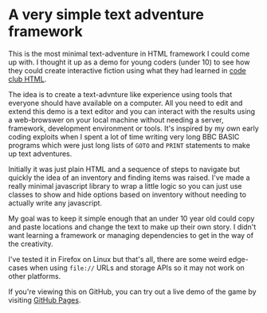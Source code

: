 # A very simple text adventure framework

This is the most minimal text-adventure in HTML framework I could come up with.
I thought it up as a demo for young coders (under 10) to see how they could create interactive fiction using what they had learned in [code club HTML](https://projects.raspberrypi.org/en/pathways/webdev-module-1).

The idea is to create a text-advnture like experience using tools that everyone should have available on a computer.  All you need to edit and extend this demo is a text editor and you can interact with the results using a web-browswer on your local machine without needing a server, framework, development environment or tools.  It's inspired by my own early coding exploits when I spent a lot of time writing very long BBC BASIC programs which were just long lists of `GOTO` and `PRINT` statements to make up text adventures.

Initially it was just plain HTML and a sequence of steps to navigate but quickly the idea of an inventory and finding items was raised.  I've made a really minimal javascript library to wrap a little logic so you can just use classes to show and hide options based on inventory without needing to actually write any javascript.

My goal was to keep it simple enough that an under 10 year old could copy and paste locations and change the text to make up their own story.  I didn't want learning a framework or managing dependencies to get in the way of the creativity.

I've tested it in Firefox on Linux but that's all, there are some weird edge-cases when using `file://` URLs and storage APIs so it may not work on other platforms.

If you're viewing this on GitHub, you can try out a live demo of the game by visiting [GitHub Pages](https://hairymnstr.github.io/html_adventure).
